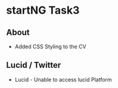 # startNG Task3

## About

* Added CSS Styling to the CV

## Lucid / Twitter
* Lucid - Unable to access lucid Platform
